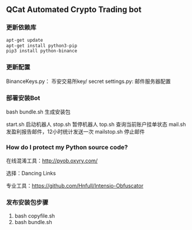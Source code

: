 ## QCat Automated Crypto Trading bot

### 更新依赖库
```bash
apt-get update
apt-get install python3-pip
pip3 install python-binance
```

### 更新配置

BinanceKeys.py： 币安交易所key/ secret
settings.py: 邮件服务器配置

### 部署安装Bot

bash bundle.sh 生成安装包

start.sh  启动机器人
stop.sh  暂停机器人
top.sh  查询当前账户挂单状态
mail.sh  发盈利报告邮件，12小时统计发送一次
mailstop.sh  停止邮件


### How do I protect my Python source code?

在线混淆工具：http://pyob.oxyry.com/

选择：Dancing Links

专业工具：https://github.com/Hnfull/Intensio-Obfuscator


### 发布安装包步骤

1. bash copyfile.sh
2. bash bundle.sh



